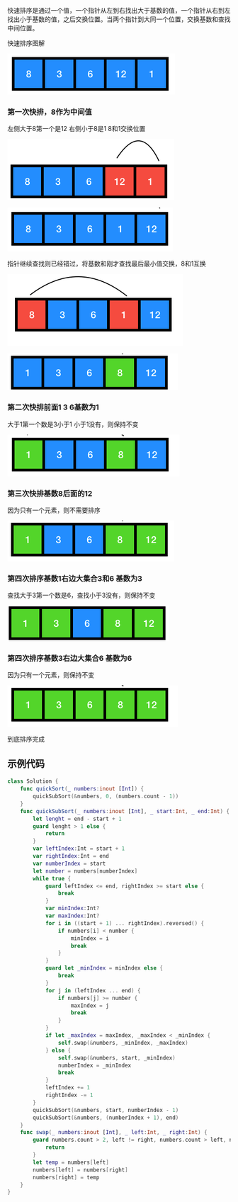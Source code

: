 快速排序是通过一个值，一个指针从左到右找出大于基数的值，一个指针从右到左找出小于基数的值，之后交换位置。当两个指针到大同一个位置，交换基数和查找中间位置。

快速排序图解

![image-20200326113843953](https://raw.githubusercontent.com/joserccblog/uPic/upic/uPic/image-20200326113843953.png)

### 第一次快排，8作为中间值

左侧大于8第一个是12 右侧小于8是1 8和1交换位置

![image-20200326144153919](https://raw.githubusercontent.com/joserccblog/uPic/upic/uPic/image-20200326144153919.png)

![image-20200326144219036](https://raw.githubusercontent.com/joserccblog/uPic/upic/uPic/image-20200326144219036.png)

指针继续查找则已经错过，将基数和刚才查找最后最小值交换，8和1互换

![image-20200326144416846](https://raw.githubusercontent.com/joserccblog/uPic/upic/uPic/image-20200326144416846.png)

![image-20200326144503851](https://raw.githubusercontent.com/joserccblog/uPic/upic/uPic/image-20200326144503851.png)

### 第二次快排前面1 3 6基数为1

大于1第一个数是3小于1 小于1没有，则保持不变

![image-20200326144908170](https://raw.githubusercontent.com/joserccblog/uPic/upic/uPic/image-20200326144908170.png)

### 第三次快排基数8后面的12

因为只有一个元素，则不需要排序

![image-20200326144956278](https://raw.githubusercontent.com/joserccblog/uPic/upic/uPic/image-20200326144956278.png)

### 第四次排序基数1右边大集合3和6 基数为3

查找大于3第一个数是6，查找小于3没有，则保持不变

![image-20200326145151960](https://raw.githubusercontent.com/joserccblog/uPic/upic/uPic/image-20200326145151960.png)

### 第四次排序基数3右边大集合6 基数为6

因为只有一个元素，则保持不变

![image-20200326145236416](https://raw.githubusercontent.com/joserccblog/uPic/upic/uPic/image-20200326145236416.png)

到底排序完成

## 示例代码

```swift
class Solution {
    func quickSort(_ numbers:inout [Int]) {
        quickSubSort(&numbers, 0, (numbers.count - 1))
    }
    func quickSubSort(_ numbers:inout [Int], _ start:Int, _ end:Int) {
        let lenght = end - start + 1
        guard lenght > 1 else {
            return
        }
        var leftIndex:Int = start + 1
        var rightIndex:Int = end
        var numberIndex = start
        let number = numbers[numberIndex]
        while true {
            guard leftIndex <= end, rightIndex >= start else {
                break
            }
            var minIndex:Int?
            var maxIndex:Int?
            for i in ((start + 1) ... rightIndex).reversed() {
                if numbers[i] < number {
                    minIndex = i
                    break
                }
            }
            guard let _minIndex = minIndex else {
                break
            }
            for j in (leftIndex ... end) {
                if numbers[j] >= number {
                    maxIndex = j
                    break
                }
            }
            if let _maxIndex = maxIndex, _maxIndex < _minIndex {
                self.swap(&numbers, _minIndex, _maxIndex)
            } else {
                self.swap(&numbers, start, _minIndex)
                numberIndex = _minIndex
                break
            }
            leftIndex += 1
            rightIndex -= 1
        }
        quickSubSort(&numbers, start, numberIndex - 1)
        quickSubSort(&numbers, (numberIndex + 1), end)
    }
    func swap(_ numbers:inout [Int], _ left:Int, _ right:Int) {
        guard numbers.count > 2, left != right, numbers.count > left, numbers.count > right else {
            return
        }
        let temp = numbers[left]
        numbers[left] = numbers[right]
        numbers[right] = temp
    }
}
```


